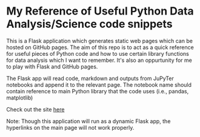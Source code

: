 # My Reference of Useful Python Data Analysis/Science code snippets

This is a Flask application which generates static web pages which can be hosted on GitHub pages.
The aim of this repo is to act as a quick reference for useful pieces of Python code and how to use certain library functions for data analysis which I want to remember. It's also an oppurtunity for me to play with Flask and GitHub pages.

The Flask app will read code, markdown and outputs from JuPyTer notebooks and append it to the relevant page. The notebook name should contain reference to main Python library that the code uses (i.e., pandas, matplotlib)

Check out the site [here](https://dj-dvsa.github.io/Python-Data-science-functions/)

Note: Though this application will run as a dynamic Flask app, the hyperlinks on the main page will not work properly. 

